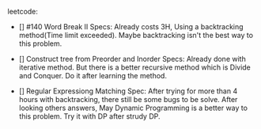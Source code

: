 leetcode:
- [] #140 Word Break II
Specs: Already costs 3H, Using a backtracking method(Time limit exceeded). Maybe backtracking isn't the best way to this problem. 

- [] Construct tree from Preorder and Inorder
Specs: Already done with iterative method. But there is a better recursive method which is Divide and Conquer. Do it after learning the method.

- [] Regular Expressiong Matching 
Spec: After trying for more than 4 hours with backtracking, there still be some bugs to be solve. After looking others answers, May Dynamic Programming is a better way to this problem. Try it with DP after strudy DP. 


